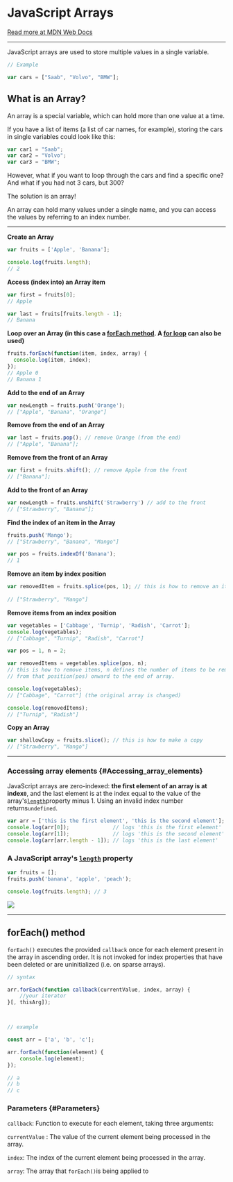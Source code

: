 # JavaScript Arrays

[Read more at MDN Web Docs](https://developer.mozilla.org/en-US/docs/Web/JavaScript/Reference/Global_Objects/Array)

---

JavaScript arrays are used to store multiple values in a single variable.



```js
// Example

var cars = ["Saab", "Volvo", "BMW"];
```

## What is an Array?

An array is a special variable, which can hold more than one value at a time.

If you have a list of items \(a list of car names, for example\), storing the cars in single variables could look like this:

```js
var car1 = "Saab";
var car2 = "Volvo";
var car3 = "BMW";
```

However, what if you want to loop through the cars and find a specific one? And what if you had not 3 cars, but 300?

The solution is an array!

An array can hold many values under a single name, and you can access the values by referring to an index number.

---

**Create an Array**

```js
var fruits = ['Apple', 'Banana'];

console.log(fruits.length);
// 2
```

**Access \(index into\) an Array item**

```js
var first = fruits[0];
// Apple

var last = fruits[fruits.length - 1];
// Banana
```

**Loop over an Array \(in this case a **[**forEach method**](https://developer.mozilla.org/en-US/docs/Web/JavaScript/Reference/Global_Objects/Array/forEach).** A **[**for loop**](https://developer.mozilla.org/en-US/docs/Web/JavaScript/Reference/Statements/for)** can also be used\)**

```js
fruits.forEach(function(item, index, array) {
  console.log(item, index);
});
// Apple 0
// Banana 1
```

**Add to the end of an Array**

```js
var newLength = fruits.push('Orange');
// ["Apple", "Banana", "Orange"]
```

**Remove from the end of an Array**

```js
var last = fruits.pop(); // remove Orange (from the end)
// ["Apple", "Banana"];
```

**Remove from the front of an Array**

```js
var first = fruits.shift(); // remove Apple from the front
// ["Banana"];
```

**Add to the front of an Array**

```js
var newLength = fruits.unshift('Strawberry') // add to the front
// ["Strawberry", "Banana"];
```

**Find the index of an item in the Array**

```js
fruits.push('Mango');
// ["Strawberry", "Banana", "Mango"]

var pos = fruits.indexOf('Banana');
// 1
```

**Remove an item by index position**

```js
var removedItem = fruits.splice(pos, 1); // this is how to remove an item
                                        
// ["Strawberry", "Mango"]
```

**Remove items from an index position**

```js
var vegetables = ['Cabbage', 'Turnip', 'Radish', 'Carrot'];
console.log(vegetables); 
// ["Cabbage", "Turnip", "Radish", "Carrot"]

var pos = 1, n = 2;

var removedItems = vegetables.splice(pos, n); 
// this is how to remove items, n defines the number of items to be removed,
// from that position(pos) onward to the end of array.

console.log(vegetables); 
// ["Cabbage", "Carrot"] (the original array is changed)

console.log(removedItems); 
// ["Turnip", "Radish"]
```

**Copy an Array**

```js
var shallowCopy = fruits.slice(); // this is how to make a copy
// ["Strawberry", "Mango"]
```

---

### Accessing array elements {#Accessing_array_elements}

JavaScript arrays are zero-indexed: **the first element of an array is at index`0`**, and the last element is at the index equal to the value of the array's[`length`](https://developer.mozilla.org/en-US/docs/Web/JavaScript/Reference/Global_Objects/Array/length)property minus 1. Using an invalid index number returns`undefined`.

```js
var arr = ['this is the first element', 'this is the second element'];
console.log(arr[0]);              // logs 'this is the first element'
console.log(arr[1]);              // logs 'this is the second element'
console.log(arr[arr.length - 1]); // logs 'this is the last element'
```

### A JavaScript array's [`length`](https://developer.mozilla.org/en-US/docs/Web/JavaScript/Reference/Global_Objects/Array/length) property

```js
var fruits = [];
fruits.push('banana', 'apple', 'peach');

console.log(fruits.length); // 3
```

![](https://i.imgur.com/BG4RUNt.png)

---

## forEach\(\) method

`forEach()` executes the provided `callback` once for each element present in the array in ascending order. It is not invoked for index properties that have been deleted or are uninitialized \(i.e. on sparse arrays\).

```js
// syntax

arr.forEach(function callback(currentValue, index, array) {
    //your iterator
}[, thisArg]);



// example

const arr = ['a', 'b', 'c'];

arr.forEach(function(element) {
    console.log(element);
});

// a
// b
// c
```

### Parameters {#Parameters}

`callback`: Function to execute for each element, taking three arguments:

`currentValue` : The value of the current element being processed in the array.

`index`: The index of the current element being processed in the array.

`array`: The array that `forEach()`is being applied to

